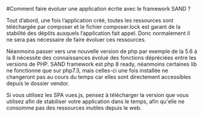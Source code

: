 #Comment faire évoluer une application écrite avec le framework SAND ?

Tout d’abord, une fois l’application créé, toutes les ressources sont téléchargée par composer et le fichier composer.lock est garant de la stabilité des dépôts auxquels l’application fait appel. Donc normalement il ne sera pas nécessaire de faire évoluer ces ressources.

Néanmoins passer vers une nouvelle version de php par exemple de la 5.6 à la 8 nécessite des connaissances évolué des fonctions dépréciées entre les versions de PHP. SAND framework est php 8 ready, néanmoins certaines lib ne fonctionne que sur php7.3, mais celles-ci une fois installée ne changeront pas au cours du temps car elles sont directement accessibles depuis le dossier vendor.

Si vous utilisez les SPA vues.js, pensez à télécharger la version que vous utilisez afin de stabiliser votre application dans le temps, afin qu'elle ne consomme pas des ressources inutiles depuis le web.
